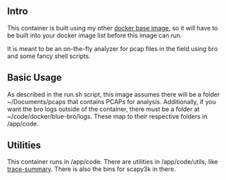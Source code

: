 ## Intro

This container is built using my other [docker base image](https://github.com/packetpunter/blue-centos-base), so it will have to be built into your docker image list before this image can run.

It is meant to be an on-the-fly analyzer for pcap files in the field using bro and some fancy shell scripts.

## Basic Usage

As described in the run.sh script, this image assumes there will be a folder ~/Documents/pcaps that contains PCAPs for analysis. Additionally, if you want the bro logs outside of the container, there must be a folder at ~/code/docker/blue-bro/logs. These map to their respective folders in /app/code.

## Utilities

This container runs in /app/code. There are utilities in /app/code/utils, like [trace-summary](https://www.bro.org/sphinx/components/trace-summary/README.html). There is also the bins for scapy3k in there.


